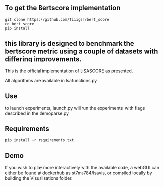 





## To get the Bertscore implementation

```
git clone https://github.com/Tiiiger/bert_score
cd bert_score
pip install .
```

## this library is designed to benchmark the bertscore metric using a couple of datasets with differing improvements.

This is the official implementation of LiSASCORE as presented. 

All algorithms are available in lsafunctions.py


## Use

to launch experiments, launch.py will run the experiments, with flags described in the demoparse.py

## Requirements

``` 
pip install -r requirements.txt
```

## Demo 

If you wish to play more interactively with the available code, a webGUI can either be found at dockerhub as st7ma784/lsavis,
or compiled locally by building the Visualisations folder.  


